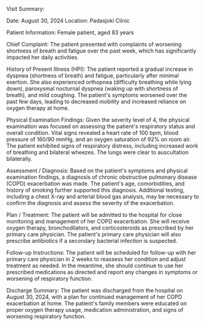 Visit Summary:

Date: August 30, 2024
Location: Padasjoki Clinic

Patient Information:
Female patient, aged 83 years

Chief Complaint:
The patient presented with complaints of worsening shortness of breath and fatigue over the past week, which has significantly impacted her daily activities.

History of Present Illness (HPI):
The patient reported a gradual increase in dyspnea (shortness of breath) and fatigue, particularly after minimal exertion. She also experienced orthopnea (difficulty breathing while lying down), paroxysmal nocturnal dyspnea (waking up with shortness of breath), and mild coughing. The patient's symptoms worsened over the past few days, leading to decreased mobility and increased reliance on oxygen therapy at home.

Physical Examination Findings:
Given the severity level of 4, the physical examination was focused on assessing the patient's respiratory status and overall condition. Vital signs revealed a heart rate of 100 bpm, blood pressure of 160/90 mmHg, and an oxygen saturation of 92% on room air. The patient exhibited signs of respiratory distress, including increased work of breathing and bilateral wheezes. The lungs were clear to auscultation bilaterally.

Assessment / Diagnosis:
Based on the patient's symptoms and physical examination findings, a diagnosis of chronic obstructive pulmonary disease (COPD) exacerbation was made. The patient's age, comorbidities, and history of smoking further supported this diagnosis. Additional testing, including a chest X-ray and arterial blood gas analysis, may be necessary to confirm the diagnosis and assess the severity of the exacerbation.

Plan / Treatment:
The patient will be admitted to the hospital for close monitoring and management of her COPD exacerbation. She will receive oxygen therapy, bronchodilators, and corticosteroids as prescribed by her primary care physician. The patient's primary care physician will also prescribe antibiotics if a secondary bacterial infection is suspected.

Follow-up Instructions:
The patient will be scheduled for follow-up with her primary care physician in 2 weeks to reassess her condition and adjust treatment as needed. In the meantime, she should continue to use her prescribed medications as directed and report any changes in symptoms or worsening of respiratory function.

Discharge Summary:
The patient was discharged from the hospital on August 30, 2024, with a plan for continued management of her COPD exacerbation at home. The patient's family members were educated on proper oxygen therapy usage, medication administration, and signs of worsening respiratory function.